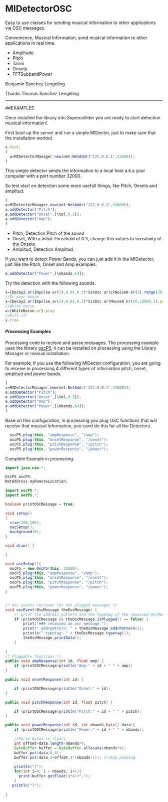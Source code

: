 # MIDetectorOSC

Easy to use classes for sending musical information to other applications via OSC messages.

Convenience, Musical Information, send musical information to other applications in real time.

- Amplitude
- Pitch
- Tarini
- Onsets
- FFTSubbandPower


Benjamin Sanchez Lengeling

Thanks
Thomas Sanchez Lengeling

-----

##EXAMPLES

Once installed the library into Supercollider you are ready to start detection musical information!.

First boot up the server and run a simple MIDector, just to make sure that the installation worked.

```javascript
s.boot;
(
  a=MIDetectorManager.new(net:NetAddr("127.0.0.1",32000));
)
```

This simple detector sends the information to a local host a.k.a your computer with a port number 32000.

So lest start en detection some more usefull things, like Pitch, Onsets and amplitud.

```javascript
(
a=MIDetectorManager.new(net:NetAddr("127.0.0.1",32000));
a.addDetector("Pitch");
a.addDetector("Onset",[\tol,0.3]);
a.addDetector("Amp");
)
```

- Pitch, Detection Pitch of the sound
- Onset, With a initial Threahold of 0.3, change this values to sensitivity of the Onsets
- Amplitud, Detection Amplitud.


If you want to detect Power Bands, you can just add it in the MIDetector, just like the Pitch, Onset and Amp examples.

```javascript
a.addDetector("Power",[\nbands,64]);
```

Try the detection with the following sounds.

```javascript
x={Decay2.ar(Impulse.ar(2),0.01,0.2)*SinOsc.ar(LFNoise0.kr(2).range(20,10000).poll)}.play
//Or your mouse
x={Decay2.ar(Impulse.ar(2),0.01,0.2)*SinOsc.ar(MouseX.kr(20,10000,1).poll)}.play
//White noise
x={WhiteNoise.ar}.play
//Kill it!
x.free
```

#### Processing Examples

Processing code to recieve and parse messages.
The processing example uses the library [oscP5](http://www.sojamo.de/libraries/oscP5/), it can be installed on processing using the Library Manager or manual installation.

For example, if you use the following MIDector configuration, you are going to receive in processing 4 different types of information pitch, onset, amplitud and power bands.

```javascript
(
a=MIDetectorManager.new(net:NetAddr("127.0.0.1",32000));
a.addDetector("Pitch");
a.addDetector("Onset",[\tol,0.3]);
a.addDetector("Amp");
a.addDetector("Power",[\nbands,64]);
)
```

Base on this configuration, in processing you plug OSC functions that will receive that musical information, you cand do this for all the Detectors.

```java
  oscP5.plug(this, "ampResponse", "/amp");
  oscP5.plug(this, "onsetResponse", "/onset");
  oscP5.plug(this, "pitchResponse", "/pitch");
  oscP5.plug(this, "powerResponse", "/power");
```

Complete Example in processing.

```java
import java.nio.*;

OscP5 oscP5;
NetAddress myRemoteLocation;

import oscP5.*;
import netP5.*;

boolean printOSCMessage = true;

void setup()
{
  size(100,100);
  oscSetup();
  background(0);
}

void draw() {

}

void oscSetup(){
  oscP5 = new OscP5(this, 32000);
  oscP5.plug(this, "ampResponse", "/amp");
  oscP5.plug(this, "onsetResponse", "/onset");
  oscP5.plug(this, "pitchResponse", "/pitch");
  oscP5.plug(this, "powerResponse", "/power");
}


/* Osc events reciever for not plugged messages */
void oscEvent(OscMessage theOscMessage) {
    /* print the address pattern and the typetag of the received OscMessage */
    if (printOSCMessage && theOscMessage.isPlugged() == false) {
        print("### received an osc message.");
        print(" addrpattern: " + theOscMessage.addrPattern());
        println(" typetag: " + theOscMessage.typetag());
        theOscMessage.printData();
    }
  
}
/* Pluggable functions */
public void ampResponse(int id, float amp) {
    if (printOSCMessage)println("Amp:" + id + " " + amp);
}

public void onsetResponse(int id) {

    if (printOSCMessage)println("Onset:" + id);
}

public void pitchResponse(int id, float pitch) {

    if (printOSCMessage)println("Pitch:" + id + " " + pitch);
}

public void powerResponse(int id, int nbands,byte[] data){
    if (printOSCMessage)println("Power:" + id + " " + nbands);

    //Parse bytes to floats
    int offset=data.length-nbands*4;    
    ByteBuffer buffer = ByteBuffer.allocate(nbands*4);
    buffer.put(data,0,4);
    buffer.put(data,4+offset,4*(nbands-1)); //skip padding
    
    println("[");
    for(int i=0; i < nbands; i++){
      print(buffer.getFloat(i*4)+",");
    }  
   println("]");
   
}
```
